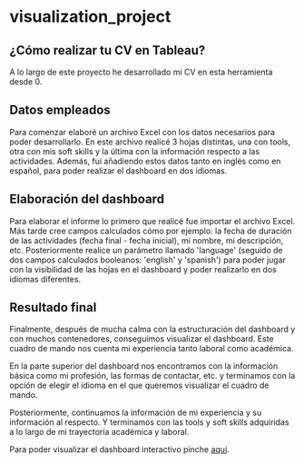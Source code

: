 # visualization_project
## ¿Cómo realizar tu CV en Tableau?
A lo largo de este proyecto he desarrollado mi CV en esta herramienta desde 0.

## Datos empleados
Para comenzar elaboré un archivo Excel con los datos necesarios para poder desarrollarlo.
En este archivo realicé 3 hojas distintas, una con tools, otra con mis soft skills y la última con la información respecto a las actividades. Además, fui añadiendo estos datos tanto en inglés como en español, para poder realizar el dashboard en dos idiomas.

## Elaboración del dashboard
Para elaborar el informe lo primero que realicé fue importar el archivo Excel. Más tarde cree campos calculados cómo por ejemplo: la fecha de duración de las actividades (fecha final - fecha inicial), mi nombre, mi descripción, etc.
Posteriormente realice un parámetro llamado 'language' (seguido de dos campos calculados booleanos: 'english' y 'spanish') para poder jugar con la visibilidad de las hojas en el dashboard y poder realizarlo en dos idiomas diferentes.

## Resultado final
Finalmente, después de mucha calma con la estructuración del dashboard y con muchos contenedores, conseguimos visualizar el dashboard. Este cuadro de mando nos cuenta mi experiencia tanto laboral como académica. 

En la parte superior del dashboard nos encontramos con la información básica como mi profesión, las formas de contactar, etc. y terminamos con la opción de elegir el idioma en el que queremos visualizar el cuadro de mando.

Posteriormente, continuamos la información de mi experiencia y su información al respecto. Y terminamos con las tools y soft skills adquiridas a lo largo de mi trayectoría académica y laboral.

Para poder visualizar el dashboard interactivo pinche [aquí](https://public.tableau.com/views/CV_Lidia_Vinuales/CVLidiaViuales?:language=es-ES&:display_count=n&:origin=viz_share_link).